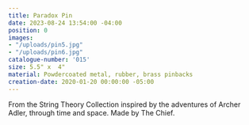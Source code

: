 ```yaml
---
title: Paradox Pin
date: 2023-08-24 13:54:00 -04:00
position: 0
images:
- "/uploads/pin5.jpg"
- "/uploads/pin6.jpg"
catalogue-number: '015'
size: 5.5" x  4"
material: Powdercoated metal, rubber, brass pinbacks
creation-date: 2020-01-20 00:00:00 -05:00
---
```


From the String Theory Collection inspired by the adventures of Archer Adler, through time and space. 
Made by The Chief.
